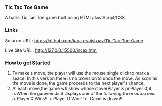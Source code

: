 ### Tic Tac Toe Game

A basic Tic Tac Toe game built using HTML/JavaScript/CSS.


### Links
Solution URL  : https://github.com/karan-vaishnav/Tic-Tac-Toe-Game


Live Site URL : http://127.0.0.1:5500/index.html

### How to get Started
1. To make a move, the player will use the mouse single click to mark a space. In this version,there is no provision to undo the move. As soon as the move is done, the game proceeds to the next player's chance.
2. At each move,the game will show whose move(Player  X pr Player O)it is.When the game ends,it displays one of the following three outcomes:
    a. Player X Wins!!
    b. Player O Wins!!
    c. Game is drawn!!
